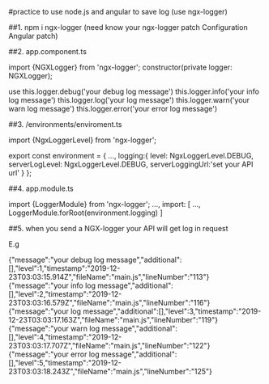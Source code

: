 #practice to use node.js and angular to save log (use ngx-logger)


##1. npm i ngx-logger (need know your ngx-logger patch Configuration Angular patch)


##2. app.component.ts 

import {NGXLogger} from 'ngx-logger';
constructor(private logger: NGXLogger);

use this.logger.debug('your debug log message')
    this.logger.info('your info log message')
    this.logger.log('your log message')
    this.logger.warn('your warn log message')
    this.logger.error('your error log message')
    

##3. /environments/enviroment.ts

import {NgxLoggerLevel} from 'ngx-logger';

export const environment = {
...,
logging:{
level: NgxLoggerLevel.DEBUG,
serverLogLevel: NgxLoggerLevel.DEBUG,
serverLoggingUrl:'set your API url' 
  }
};



##4. app.module.ts

import {LoggerModule} from 'ngx-logger';
...,
import: [
...,
LoggerModule.forRoot(environment.logging)
]


##5. when you send a NGX-logger your API will get log in request

E.g

{"message":"your debug log message","additional":[],"level":1,"timestamp":"2019-12-23T03:03:15.914Z","fileName":"main.js","lineNumber":"113"}
{"message":"your info log message","additional":[],"level":2,"timestamp":"2019-12-23T03:03:16.579Z","fileName":"main.js","lineNumber":"116"}
{"message":"your log message","additional":[],"level":3,"timestamp":"2019-12-23T03:03:17.163Z","fileName":"main.js","lineNumber":"119"}
{"message":"your warn log message","additional":[],"level":4,"timestamp":"2019-12-23T03:03:17.707Z","fileName":"main.js","lineNumber":"122"}
{"message":"your error log message","additional":[],"level":5,"timestamp":"2019-12-23T03:03:18.243Z","fileName":"main.js","lineNumber":"125"}

